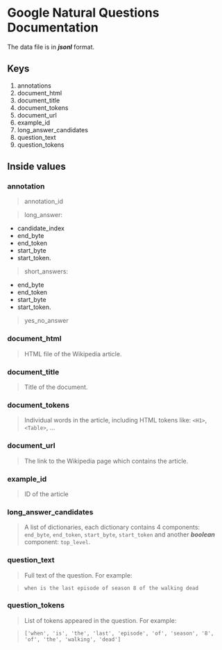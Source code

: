 # Google Natural Questions Documentation #

The data file is in ***jsonl*** format.

## Keys ##
1. annotations
2. document_html
3. document_title
4. document_tokens
5. document_url
6. example_id
7. long_answer_candidates
8. question_text
9. question_tokens

## Inside values ##

### annotation ###
> annotation_id

> long_answer: 
* candidate_index
* end_byte
* end_token 
* start_byte
* start_token.
>short_answers: 
* end_byte
* end_token
* start_byte
* start_token.
>yes_no_answer 

### document_html ###

> HTML file of the Wikipedia article.

### document_title ###
>Title of the document.

### document_tokens ###
>Individual words in the article, including HTML tokens like: `<H1>`, `<Table>`, ...

### document_url ###
>The link to the Wikipedia page which contains the article.

### example_id ###
>ID of the article

### long_answer_candidates ###
>A list of dictionaries, each dictionary contains 4 components: `end_byte`, `end_token`, `start_byte`, `start_token` and another ***boolean*** component: `top_level`.

### question_text ###
>Full text of the question. For example: 

>`when is the last episode of season 8 of the walking dead` 

### question_tokens ###
>List of tokens appeared in the question. For example:

>`['when', 'is', 'the', 'last', 'episode', 'of', 'season', '8', 'of', 'the', 'walking', 'dead']`
